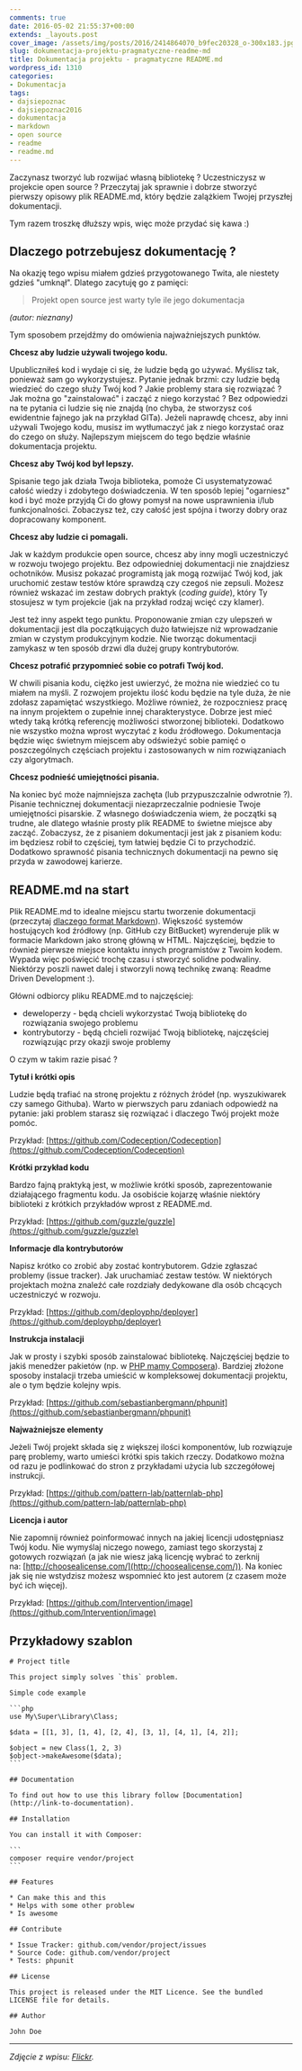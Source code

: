 ```yaml
---
comments: true
date: 2016-05-02 21:55:37+00:00
extends: _layouts.post
cover_image: /assets/img/posts/2016/2414864070_b9fec20328_o-300x183.jpg
slug: dokumentacja-projektu-pragmatyczne-readme-md
title: Dokumentacja projektu - pragmatyczne README.md
wordpress_id: 1310
categories:
- Dokumentacja
tags:
- dajsiepoznac
- dajsiepoznac2016
- dokumentacja
- markdown
- open source
- readme
- readme.md
---
```


Zaczynasz tworzyć lub rozwijać własną bibliotekę ? Uczestniczysz w projekcie open source ? Przeczytaj jak sprawnie i dobrze stworzyć pierwszy opisowy plik README.md, który będzie zalążkiem Twojej przyszłej dokumentacji.<!-- more -->

Tym razem troszkę dłuższy wpis, więc może przydać się kawa :)


## Dlaczego potrzebujesz dokumentację ?

Na okazję tego wpisu miałem gdzieś przygotowanego Twita, ale niestety gdzieś "umknął". Dlatego zacytuję go z pamięci:

>Projekt open source jest warty tyle ile jego dokumentacja

*(autor: nieznany)*

Tym sposobem przejdźmy do omówienia najważniejszych punktów.

**Chcesz aby ludzie używali twojego kodu.**

Upubliczniłeś kod i wydaje ci się, że ludzie będą go używać. Myślisz tak, ponieważ sam go wykorzystujesz. Pytanie jednak brzmi: czy ludzie będą wiedzieć do czego służy Twój kod ? Jakie problemy stara się rozwiązać ? Jak można go "zainstalować" i zacząć z niego korzystać ? Bez odpowiedzi na te pytania ci ludzie się nie znajdą (no chyba, że stworzysz coś ewidentnie fajnego jak na przykład GITa). Jeżeli naprawdę chcesz, aby inni używali Twojego kodu, musisz im wytłumaczyć jak z niego korzystać oraz do czego on służy. Najlepszym miejscem do tego będzie właśnie dokumentacja projektu.

**Chcesz aby Twój kod był lepszy.**

Spisanie tego jak działa Twoja biblioteka, pomoże Ci usystematyzować całość wiedzy i zdobytego doświadczenia. W ten sposób lepiej "ogarniesz" kod i być może przyjdą Ci do głowy pomysł na nowe usprawnienia i/lub funkcjonalności. Zobaczysz też, czy całość jest spójna i tworzy dobry oraz dopracowany komponent.

**Chcesz aby ludzie ci pomagali.**

Jak w każdym produkcie open source, chcesz aby inny mogli uczestniczyć w rozwoju twojego projektu. Bez odpowiedniej dokumentacji nie znajdziesz ochotników. Musisz pokazać programistą jak mogą rozwijać Twój kod, jak uruchomić zestaw testów które sprawdzą czy czegoś nie zepsuli. Możesz również wskazać im zestaw dobrych praktyk (_coding guide_), który Ty stosujesz w tym projekcie (jak na przykład rodzaj wcięć czy klamer).

Jest też inny aspekt tego punktu. Proponowanie zmian czy ulepszeń w dokumentacji jest dla początkujących dużo łatwiejsze niż wprowadzanie zmian w czystym produkcyjnym kodzie. Nie tworząc dokumentacji zamykasz w ten sposób drzwi dla dużej grupy kontrybutorów.

**Chcesz potrafić przypomnieć sobie co potrafi Twój kod.**

W chwili pisania kodu, ciężko jest uwierzyć, że można nie wiedzieć co tu miałem na myśli. Z rozwojem projektu ilość kodu będzie na tyle duża, że nie zdołasz zapamiętać wszystkiego. Możliwe również, że rozpoczniesz pracę na innym projektem o zupełnie innej charakterystyce. Dobrze jest mieć wtedy taką krótką referencję możliwości stworzonej biblioteki. Dodatkowo nie wszystko można wprost wyczytać z kodu źródłowego. Dokumentacja będzie więc świetnym miejscem aby odświeżyć sobie pamięć o poszczególnych częściach projektu i zastosowanych w nim rozwiązaniach czy algorytmach.

**Chcesz podnieść umiejętności pisania.**

Na koniec być może najmniejsza zachęta (lub przypuszczalnie odwrotnie ?). Pisanie technicznej dokumentacji niezaprzeczalnie podniesie Twoje umiejętności pisarskie. Z własnego doświadczenia wiem, że początki są trudne, ale dlatego właśnie prosty plik README to świetne miejsce aby zacząć. Zobaczysz, że z pisaniem dokumentacji jest jak z pisaniem kodu: im będziesz robił to częściej, tym łatwiej będzie Ci to przychodzić. Dodatkowo sprawność pisania technicznych dokumentacji na pewno się przyda w zawodowej karierze.


## README.md na start


Plik README.md to idealne miejscu startu tworzenie dokumentacji (przeczytaj [dlaczego format Markdown](http://itcraftsman.pl/markdown-tworzenie-dokumentacji-projektu/)). Większość systemów hostujących kod źródłowy (np. GitHub czy BitBucket) wyrenderuje plik w formacie Markdown jako stronę główną w HTML. Najczęściej, będzie to również pierwsze miejsce kontaktu innych programistów z Twoim kodem. Wypada więc poświęcić trochę czasu i stworzyć solidne podwaliny. Niektórzy poszli nawet dalej i stworzyli nową technikę zwaną: Readme Driven Development :).

Główni odbiorcy pliku README.md to najczęściej:

  * deweloperzy - będą chcieli wykorzystać Twoją bibliotekę do rozwiązania swojego problemu
  * kontrybutorzy - będą chcieli rozwijać Twoją bibliotekę, najczęściej rozwiązując przy okazji swoje problemy

O czym w takim razie pisać ?

**Tytuł i krótki opis**

Ludzie będą trafiać na stronę projektu z różnych źródeł (np. wyszukiwarek czy samego Githuba). Warto w pierwszych paru zdaniach odpowiedź na pytanie: jaki problem starasz się rozwiązać i dlaczego Twój projekt może pomóc.

Przykład: [https://github.com/Codeception/Codeception](https://github.com/Codeception/Codeception)

**Krótki przykład kodu**

Bardzo fajną praktyką jest, w możliwie krótki sposób, zaprezentowanie działającego fragmentu kodu. Ja osobiście kojarzę właśnie niektóry biblioteki z krótkich przykładów wprost z README.md.

Przykład: [https://github.com/guzzle/guzzle](https://github.com/guzzle/guzzle)

**Informacje dla kontrybutorów**

Napisz krótko co zrobić aby zostać kontrybutorem. Gdzie zgłaszać problemy (issue tracker). Jak uruchamiać zestaw testów. W niektórych projektach można znaleźć całe rozdziały dedykowane dla osób chcących uczestniczyć w rozwoju.

Przykład: [https://github.com/deployphp/deployer](https://github.com/deployphp/deployer)

**Instrukcja instalacji**

Jak w prosty i szybki sposób zainstalować bibliotekę. Najczęściej będzie to jakiś menedżer pakietów (np. w [PHP mamy Composera](http://itcraftsman.pl/composer-czyli-jak-zarzadzac-zaleznosciami-w-php/)). Bardziej złożone sposoby instalacji trzeba umieścić w kompleksowej dokumentacji projektu, ale o tym będzie kolejny wpis.

Przykład: [https://github.com/sebastianbergmann/phpunit](https://github.com/sebastianbergmann/phpunit)

**Najważniejsze elementy**

Jeżeli Twój projekt składa się z większej ilości komponentów, lub rozwiązuje parę problemy, warto umieści krótki spis takich rzeczy. Dodatkowo można od razu je podlinkować do stron z przykładami użycia lub szczegółowej instrukcji.

Przykład: [https://github.com/pattern-lab/patternlab-php](https://github.com/pattern-lab/patternlab-php)

**Licencja i autor**

Nie zapomnij również poinformować innych na jakiej licencji udostępniasz Twój kodu. Nie wymyślaj niczego nowego, zamiast tego skorzystaj z gotowych rozwiązań (a jak nie wiesz jaką licencję wybrać to zerknij na: [http://choosealicense.com/](http://choosealicense.com/)). Na koniec jak się nie wstydzisz możesz wspomnieć kto jest autorem (z czasem może być ich więcej).

Przykład: [https://github.com/Intervention/image](https://github.com/Intervention/image)

## Przykładowy szablon

    # Project title
    
    This project simply solves `this` problem.
    
    Simple code example 
    
    ```php
    use My\Super\Library\Class;
    
    $data = [[1, 3], [1, 4], [2, 4], [3, 1], [4, 1], [4, 2]];
    
    $object = new Class(1, 2, 3)
    $object->makeAwesome($data);
    ```
    
    ## Documentation
    
    To find out how to use this library follow [Documentation](http://link-to-documentation).
    
    ## Installation
    
    You can install it with Composer:
    
    ```
    composer require vendor/project
    ```
    
    ## Features
    
    * Can make this and this
    * Helps with some other problew
    * Is awesome
    
    ## Contribute
    
    * Issue Tracker: github.com/vendor/project/issues
    * Source Code: github.com/vendor/project
    * Tests: phpunit
    
    ## License
    
    This project is released under the MIT Licence. See the bundled LICENSE file for details.
    
    ## Author
    
    John Doe

---

*Zdjęcie z wpisu: [Flickr](https://www.flickr.com/photos/manc/2414864070).*
